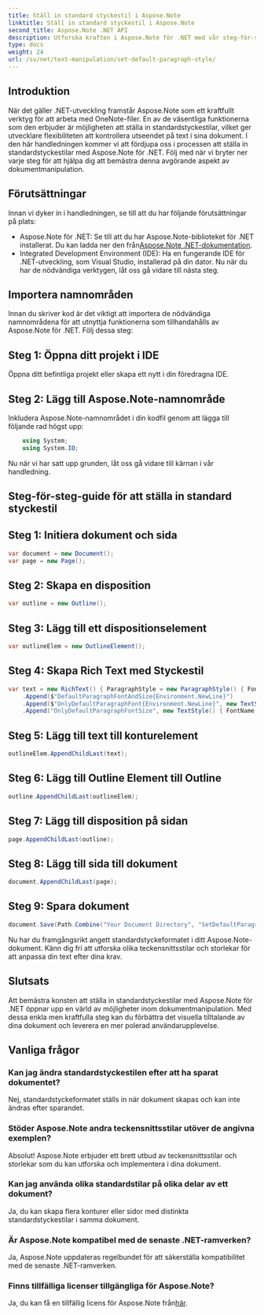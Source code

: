 ```yaml
---
title: Ställ in standard styckestil i Aspose.Note
linktitle: Ställ in standard styckestil i Aspose.Note
second_title: Aspose.Note .NET API
description: Utforska kraften i Aspose.Note för .NET med vår steg-för-steg-guide för att ställa in standardstyckestilar. Öka dina färdigheter i dokumenthantering utan ansträngning.
type: docs
weight: 24
url: /sv/net/text-manipulation/set-default-paragraph-style/
---
```

## Introduktion
När det gäller .NET-utveckling framstår Aspose.Note som ett kraftfullt verktyg för att arbeta med OneNote-filer. En av de väsentliga funktionerna som den erbjuder är möjligheten att ställa in standardstyckestilar, vilket ger utvecklare flexibiliteten att kontrollera utseendet på text i sina dokument. I den här handledningen kommer vi att fördjupa oss i processen att ställa in standardstyckestilar med Aspose.Note för .NET. Följ med när vi bryter ner varje steg för att hjälpa dig att bemästra denna avgörande aspekt av dokumentmanipulation.
## Förutsättningar
Innan vi dyker in i handledningen, se till att du har följande förutsättningar på plats:
-  Aspose.Note för .NET: Se till att du har Aspose.Note-biblioteket för .NET installerat. Du kan ladda ner den från[Aspose.Note .NET-dokumentation](https://reference.aspose.com/note/net/).
- Integrated Development Environment (IDE): Ha en fungerande IDE för .NET-utveckling, som Visual Studio, installerad på din dator.
Nu när du har de nödvändiga verktygen, låt oss gå vidare till nästa steg.
## Importera namnområden
Innan du skriver kod är det viktigt att importera de nödvändiga namnområdena för att utnyttja funktionerna som tillhandahålls av Aspose.Note för .NET. Följ dessa steg:
## Steg 1: Öppna ditt projekt i IDE
Öppna ditt befintliga projekt eller skapa ett nytt i din föredragna IDE.
## Steg 2: Lägg till Aspose.Note-namnområde
Inkludera Aspose.Note-namnområdet i din kodfil genom att lägga till följande rad högst upp:
```csharp
    using System;
    using System.IO;
```
Nu när vi har satt upp grunden, låt oss gå vidare till kärnan i vår handledning.
## Steg-för-steg-guide för att ställa in standard styckestil
## Steg 1: Initiera dokument och sida
```csharp
var document = new Document();
var page = new Page();
```
## Steg 2: Skapa en disposition
```csharp
var outline = new Outline();
```
## Steg 3: Lägg till ett dispositionselement
```csharp
var outlineElem = new OutlineElement();
```
## Steg 4: Skapa Rich Text med Styckestil
```csharp
var text = new RichText() { ParagraphStyle = new ParagraphStyle() { FontName = "Courier New", FontSize = 20 } }
    .Append($"DefaultParagraphFontAndSize{Environment.NewLine}")
    .Append($"OnlyDefaultParagraphFont{Environment.NewLine}", new TextStyle() { FontSize = 14 })
    .Append("OnlyDefaultParagraphFontSize", new TextStyle() { FontName = "Verdana" });
```
## Steg 5: Lägg till text till konturelement
```csharp
outlineElem.AppendChildLast(text);
```
## Steg 6: Lägg till Outline Element till Outline
```csharp
outline.AppendChildLast(outlineElem);
```
## Steg 7: Lägg till disposition på sidan
```csharp
page.AppendChildLast(outline);
```
## Steg 8: Lägg till sida till dokument
```csharp
document.AppendChildLast(page);
```
## Steg 9: Spara dokument
```csharp
document.Save(Path.Combine("Your Document Directory", "SetDefaultParagraphStyle.one"));
```
Nu har du framgångsrikt angett standardstyckeformatet i ditt Aspose.Note-dokument. Känn dig fri att utforska olika teckensnittsstilar och storlekar för att anpassa din text efter dina krav.
## Slutsats
Att bemästra konsten att ställa in standardstyckestilar med Aspose.Note för .NET öppnar upp en värld av möjligheter inom dokumentmanipulation. Med dessa enkla men kraftfulla steg kan du förbättra det visuella tilltalande av dina dokument och leverera en mer polerad användarupplevelse.
## Vanliga frågor
### Kan jag ändra standardstyckestilen efter att ha sparat dokumentet?
Nej, standardstyckeformatet ställs in när dokument skapas och kan inte ändras efter sparandet.
### Stöder Aspose.Note andra teckensnittsstilar utöver de angivna exemplen?
Absolut! Aspose.Note erbjuder ett brett utbud av teckensnittsstilar och storlekar som du kan utforska och implementera i dina dokument.
### Kan jag använda olika standardstilar på olika delar av ett dokument?
Ja, du kan skapa flera konturer eller sidor med distinkta standardstyckestilar i samma dokument.
### Är Aspose.Note kompatibel med de senaste .NET-ramverken?
Ja, Aspose.Note uppdateras regelbundet för att säkerställa kompatibilitet med de senaste .NET-ramverken.
### Finns tillfälliga licenser tillgängliga för Aspose.Note?
Ja, du kan få en tillfällig licens för Aspose.Note från[här](https://purchase.aspose.com/temporary-license/).